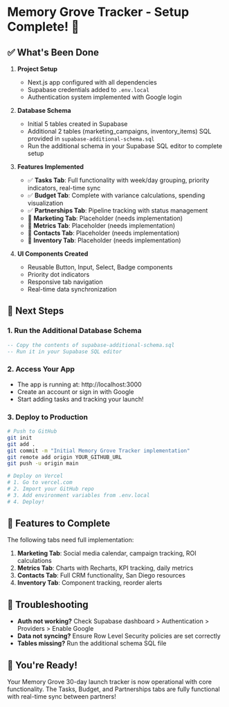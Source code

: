 # Memory Grove Tracker - Setup Complete! 🎉

## ✅ What's Been Done

1. **Project Setup**
   - Next.js app configured with all dependencies
   - Supabase credentials added to `.env.local`
   - Authentication system implemented with Google login

2. **Database Schema**
   - Initial 5 tables created in Supabase
   - Additional 2 tables (marketing_campaigns, inventory_items) SQL provided in `supabase-additional-schema.sql`
   - Run the additional schema in your Supabase SQL editor to complete setup

3. **Features Implemented**
   - ✅ **Tasks Tab**: Full functionality with week/day grouping, priority indicators, real-time sync
   - ✅ **Budget Tab**: Complete with variance calculations, spending visualization
   - ✅ **Partnerships Tab**: Pipeline tracking with status management
   - 🚧 **Marketing Tab**: Placeholder (needs implementation)
   - 🚧 **Metrics Tab**: Placeholder (needs implementation)
   - 🚧 **Contacts Tab**: Placeholder (needs implementation)
   - 🚧 **Inventory Tab**: Placeholder (needs implementation)

4. **UI Components Created**
   - Reusable Button, Input, Select, Badge components
   - Priority dot indicators
   - Responsive tab navigation
   - Real-time data synchronization

## 🚀 Next Steps

### 1. Run the Additional Database Schema
```sql
-- Copy the contents of supabase-additional-schema.sql
-- Run it in your Supabase SQL editor
```

### 2. Access Your App
- The app is running at: http://localhost:3000
- Create an account or sign in with Google
- Start adding tasks and tracking your launch!

### 3. Deploy to Production
```bash
# Push to GitHub
git init
git add .
git commit -m "Initial Memory Grove Tracker implementation"
git remote add origin YOUR_GITHUB_URL
git push -u origin main

# Deploy on Vercel
# 1. Go to vercel.com
# 2. Import your GitHub repo
# 3. Add environment variables from .env.local
# 4. Deploy!
```

## 📝 Features to Complete

The following tabs need full implementation:
1. **Marketing Tab**: Social media calendar, campaign tracking, ROI calculations
2. **Metrics Tab**: Charts with Recharts, KPI tracking, daily metrics
3. **Contacts Tab**: Full CRM functionality, San Diego resources
4. **Inventory Tab**: Component tracking, reorder alerts

## 🔧 Troubleshooting

- **Auth not working?** Check Supabase dashboard > Authentication > Providers > Enable Google
- **Data not syncing?** Ensure Row Level Security policies are set correctly
- **Tables missing?** Run the additional schema SQL file

## 🎊 You're Ready!

Your Memory Grove 30-day launch tracker is now operational with core functionality. The Tasks, Budget, and Partnerships tabs are fully functional with real-time sync between partners!